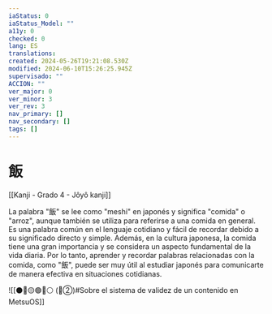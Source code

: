```yaml
---
iaStatus: 0
iaStatus_Model: ""
a11y: 0
checked: 0
lang: ES
translations: 
created: 2024-05-26T19:21:08.530Z
modified: 2024-06-10T15:26:25.945Z
supervisado: ""
ACCION: ""
ver_major: 0
ver_minor: 3
ver_rev: 3
nav_primary: []
nav_secondary: []
tags: []
---
```

# 飯

[[Kanji - Grado 4 - Jôyô kanji]]

La palabra "飯" se lee como "meshi" en japonés y significa "comida" o "arroz", aunque también se utiliza para referirse a una comida en general. Es una palabra común en el lenguaje cotidiano y fácil de recordar debido a su significado directo y simple. Además, en la cultura japonesa, la comida tiene una gran importancia y se considera un aspecto fundamental de la vida diaria. Por lo tanto, aprender y recordar palabras relacionadas con la comida, como "飯", puede ser muy útil al estudiar japonés para comunicarte de manera efectiva en situaciones cotidianas.


![[⚫🔴🟡🟢🔵⚪ (🔴②)#Sobre el sistema de validez de un contenido en MetsuOS]]